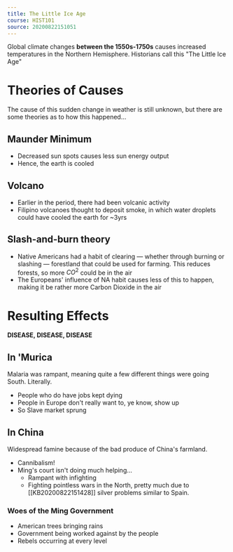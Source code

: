 ```yaml
---
title: The Little Ice Age
course: HIST101
source: 20200822151051
---
```


Global climate changes **between the 1550s-1750s** causes increased temperatures in the Northern Hemisphere. Historians call this "The Little Ice Age"

# Theories of Causes
The cause of this sudden change in weather is still unknown, but there are some theories as to how this happened…

## Maunder Minimum
* Decreased sun spots causes less sun energy output
* Hence, the earth is cooled

## Volcano
* Earlier in the period, there had been volcanic activity
* Filipino volcanoes thought to deposit smoke, in which water droplets could have cooled the earth for ~3yrs

## Slash-and-burn theory
* Native Americans had a habit of clearing — whether through burning or slashing — forestland that could be used for farming. This reduces forests, so more $CO^2$ could be in the air
* The Europeans' influence of NA habit causes less of this to happen, making it be rather more Carbon Dioxide in the air

# Resulting Effects
**DISEASE, DISEASE, DISEASE**

## In 'Murica

Malaria was rampant, meaning quite a few different things were going South. Literally.

* People who do have jobs kept dying 
* People in Europe don't really want to, ye know, show up
* So Slave market sprung 

## In China

Widespread famine because of the bad produce of China's farmland. 

* Cannibalism!
* Ming's court isn't doing much helping…
    * Rampant with infighting
    * Fighting pointless wars in the North, pretty much due to [[KB20200822151428]] silver problems similar to Spain.

### Woes of the Ming Government
* American trees bringing rains
* Government being worked against by the people
* Rebels occurring at every level

